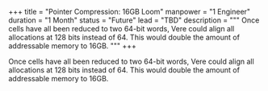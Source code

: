 +++
title = "Pointer Compression: 16GB Loom"
manpower = "1 Engineer"
duration = "1 Month"
status = "Future"
lead = "TBD"
description = """
Once cells have all been reduced to two 64-bit words, Vere could align all allocations at 128 bits instead of 64.  This would double the amount of addressable memory to 16GB.
"""
+++

Once cells have all been reduced to two 64-bit words, Vere could align all allocations at 128 bits instead of 64.  This would double the amount of addressable memory to 16GB.
